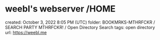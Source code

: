 # weebl's webserver /HOME

created: October 3, 2022 8:05 PM (UTC)
folder: BOOKMRKS-MTHRFCKR / SEARCH PARTY MTHRFCKR! / Open Directory Search
tags: open directory
url: https://weebl.me